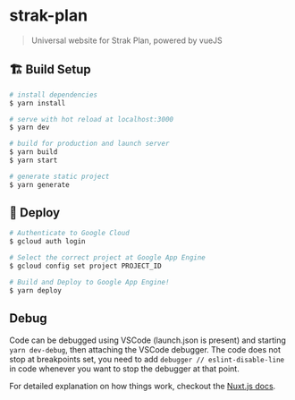 # strak-plan

> Universal website for Strak Plan, powered by vueJS

## 🏗️ Build Setup

``` bash
# install dependencies
$ yarn install

# serve with hot reload at localhost:3000
$ yarn dev

# build for production and launch server
$ yarn build
$ yarn start

# generate static project
$ yarn generate
```

## 🚀 Deploy

```bash
# Authenticate to Google Cloud
$ gcloud auth login

# Select the correct project at Google App Engine
$ gcloud config set project PROJECT_ID

# Build and Deploy to Google App Engine!
$ yarn deploy
```

## Debug
Code can be debugged using VSCode (launch.json is present) and starting `yarn dev-debug`, then attaching the VSCode debugger. The code does not stop at breakpoints set, you need to add `debugger // eslint-disable-line` in code whenever you want to stop the debugger at that point.

For detailed explanation on how things work, checkout the [Nuxt.js docs](https://github.com/nuxt/nuxt.js).

